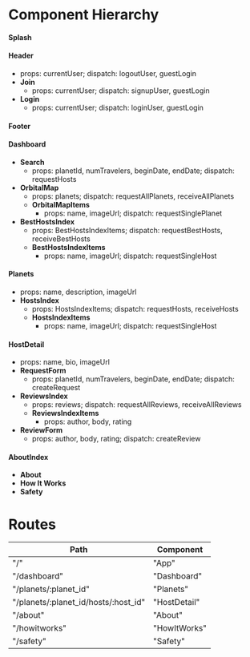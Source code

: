 Component Hierarchy
===================

#### Splash

#### Header
+ props: currentUser; dispatch: logoutUser, guestLogin
+ **Join**
  + props: currentUser; dispatch: signupUser, guestLogin
+ **Login**
  + props: currentUser; dispatch: loginUser, guestLogin

#### Footer

#### Dashboard
+ **Search**
  + props: planetId, numTravelers, beginDate, endDate; dispatch: requestHosts
+ **OrbitalMap**
  + props: planets; dispatch: requestAllPlanets, receiveAllPlanets
  + **OrbitalMapItems**
    + props: name, imageUrl; dispatch: requestSinglePlanet
+ **BestHostsIndex**
  + props: BestHostsIndexItems; dispatch: requestBestHosts, receiveBestHosts
  + **BestHostsIndexItems**
    + props: name, imageUrl; dispatch: requestSingleHost

#### Planets
+ props: name, description, imageUrl
+ **HostsIndex**
  + props: HostsIndexItems; dispatch: requestHosts, receiveHosts
  + **HostsIndexItems**
    + props: name, imageUrl; dispatch: requestSingleHost

#### HostDetail
+ props: name, bio, imageUrl
+ **RequestForm**
  + props: planetId, numTravelers, beginDate, endDate; dispatch: createRequest
+ **ReviewsIndex**
  + props: reviews; dispatch: requestAllReviews, receiveAllReviews
  + **ReviewsIndexItems**
    + props: author, body, rating
+ **ReviewForm**
  + props: author, body, rating; dispatch: createReview

#### AboutIndex
+ **About**
+ **How It Works**
+ **Safety**



Routes
======

| Path | Component |
|------|-----------|
| "/" | "App" |
| "/dashboard" | "Dashboard" |
| "/planets/:planet_id" | "Planets" |
| "/planets/:planet_id/hosts/:host_id" | "HostDetail" |
| "/about" | "About" |
| "/howitworks" | "HowItWorks" |
| "/safety" | "Safety" |
